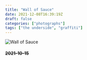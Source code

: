 ```yaml
---
title: "Wall of Sauce"
date: 2021-12-08T16:39:19Z
draft: false
categories: ["photographs"]
tags: ["the underside", "graffiti"]
---
```


![Wall of Sauce](/img/photos/wallOfSauce.jpg)

#### ~~2021-10-15~~
